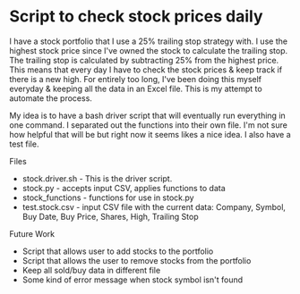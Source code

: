# Script to check stock prices daily


I have a stock portfolio that I use a 25% trailing stop strategy with. I use the highest stock price since I've owned the stock to calculate the trailing stop. The trailing stop is calculated by subtracting 25% from the highest price. This means that every day I have to check the stock prices & keep track if there is a new high. For entirely too long, I've been doing this myself everyday & keeping all the data in an Excel file. This is my attempt to automate the process.

My idea is to have a bash driver script that will eventually run everything in one command. I separated out the functions into their own file. I'm not sure how helpful that will be but right now it seems likes a nice idea. I also have a test file.

Files
  - stock.driver.sh - This is the driver script.
  - stock.py - accepts input CSV, applies functions to data
  - stock_functions - functions for use in stock.py
  - test.stock.csv - input CSV file with the current data: Company, Symbol, Buy Date, Buy Price, Shares, High, Trailing Stop

Future Work
  - Script that allows user to add stocks to the portfolio
  - Script that allows the user to remove stocks from the portfolio
  - Keep all sold/buy data in different file
  - Some kind of error message when stock symbol isn't found
